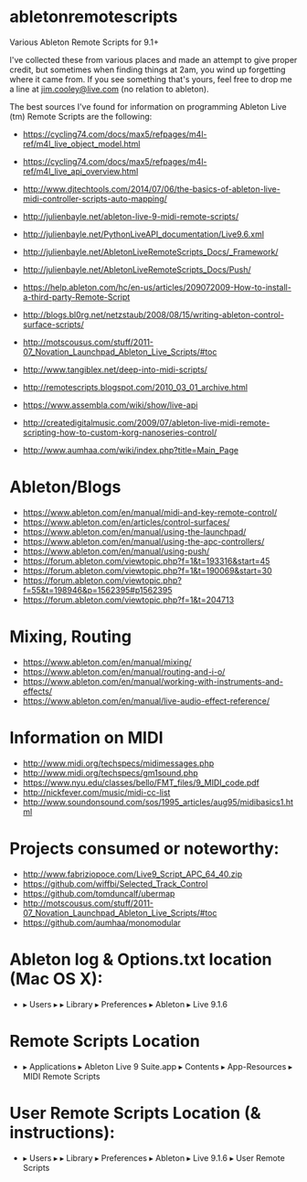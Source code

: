 # abletonremotescripts

Various Ableton Remote Scripts for 9.1+

I've collected these from various places and made an attempt to give proper credit, but sometimes when finding things at 2am, you wind up forgetting where it came from.  If you see something that's yours, feel free to drop me a line at jim.cooley@live.com (no relation to ableton).

The best sources I've found for information on programming Ableton Live (tm) Remote Scripts are the following:
* https://cycling74.com/docs/max5/refpages/m4l-ref/m4l_live_object_model.html
* https://cycling74.com/docs/max5/refpages/m4l-ref/m4l_live_api_overview.html
* http://www.djtechtools.com/2014/07/06/the-basics-of-ableton-live-midi-controller-scripts-auto-mapping/
* http://julienbayle.net/ableton-live-9-midi-remote-scripts/
* http://julienbayle.net/PythonLiveAPI_documentation/Live9.6.xml
* http://julienbayle.net/AbletonLiveRemoteScripts_Docs/_Framework/
* http://julienbayle.net/AbletonLiveRemoteScripts_Docs/Push/

* https://help.ableton.com/hc/en-us/articles/209072009-How-to-install-a-third-party-Remote-Script
* http://blogs.bl0rg.net/netzstaub/2008/08/15/writing-ableton-control-surface-scripts/
* http://motscousus.com/stuff/2011-07_Novation_Launchpad_Ableton_Live_Scripts/#toc
* http://www.tangiblex.net/deep-into-midi-scripts/
* http://remotescripts.blogspot.com/2010_03_01_archive.html
* https://www.assembla.com/wiki/show/live-api
* http://createdigitalmusic.com/2009/07/ableton-live-midi-remote-scripting-how-to-custom-korg-nanoseries-control/
* http://www.aumhaa.com/wiki/index.php?title=Main_Page

# Ableton/Blogs
* https://www.ableton.com/en/manual/midi-and-key-remote-control/
* https://www.ableton.com/en/articles/control-surfaces/
* https://www.ableton.com/en/manual/using-the-launchpad/
* https://www.ableton.com/en/manual/using-the-apc-controllers/
* https://www.ableton.com/en/manual/using-push/
* https://forum.ableton.com/viewtopic.php?f=1&t=193316&start=45
* https://forum.ableton.com/viewtopic.php?f=1&t=190069&start=30
* https://forum.ableton.com/viewtopic.php?f=55&t=198946&p=1562395#p1562395
* https://forum.ableton.com/viewtopic.php?f=1&t=204713

# Mixing, Routing
* https://www.ableton.com/en/manual/mixing/
* https://www.ableton.com/en/manual/routing-and-i-o/
* https://www.ableton.com/en/manual/working-with-instruments-and-effects/
* https://www.ableton.com/en/manual/live-audio-effect-reference/

# Information on MIDI
* http://www.midi.org/techspecs/midimessages.php
* http://www.midi.org/techspecs/gm1sound.php
* https://www.nyu.edu/classes/bello/FMT_files/9_MIDI_code.pdf
* http://nickfever.com/music/midi-cc-list
* http://www.soundonsound.com/sos/1995_articles/aug95/midibasics1.html

# Projects consumed or noteworthy:
* http://www.fabriziopoce.com/Live9_Script_APC_64_40.zip
* https://github.com/wiffbi/Selected_Track_Control
* https://github.com/tomduncalf/ubermap
* http://motscousus.com/stuff/2011-07_Novation_Launchpad_Ableton_Live_Scripts/#toc
* https://github.com/aumhaa/monomodular

# Ableton log & Options.txt location (Mac OS X):
* <drive> ▸ Users ▸ <user name> ▸ Library ▸ Preferences ▸ Ableton ▸ Live 9.1.6

# Remote Scripts Location
* <drive> ▸ Applications ▸ Ableton Live 9 Suite.app ▸ Contents ▸ App-Resources ▸ MIDI Remote Scripts

# User Remote Scripts Location (& instructions):
* <drive> ▸ Users ▸ <user name> ▸ Library ▸ Preferences ▸ Ableton ▸ Live 9.1.6 ▸ User Remote Scripts
